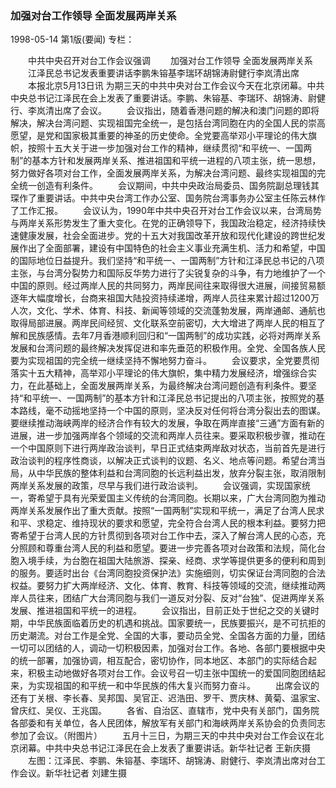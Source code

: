 ### 加强对台工作领导  全面发展两岸关系

1998-05-14
第1版(要闻)
专栏：

　　中共中央召开对台工作会议强调
　　加强对台工作领导  全面发展两岸关系
　　江泽民总书记发表重要讲话李鹏朱镕基李瑞环胡锦涛尉健行李岚清出席
　　本报北京5月13日讯  为期三天的中共中央对台工作会议今天在北京闭幕。中共中央总书记江泽民在会上发表了重要讲话。李鹏、朱镕基、李瑞环、胡锦涛、尉健行、李岚清出席了会议。
　　会议指出，随着香港问题的解决和澳门问题的即将解决，解决台湾问题、实现祖国完全统一，是包括台湾同胞在内的全国人民的崇高愿望，是党和国家极其重要的神圣的历史使命。全党要高举邓小平理论的伟大旗帜，按照十五大关于进一步加强对台工作的精神，继续贯彻“和平统一、一国两制”的基本方针和发展两岸关系、推进祖国和平统一进程的八项主张，统一思想，努力做好各项对台工作，全面发展两岸关系，为解决台湾问题、最终实现祖国的完全统一创造有利条件。
　　会议期间，中共中央政治局委员、国务院副总理钱其琛作了重要讲话。中共中央台湾工作办公室、国务院台湾事务办公室主任陈云林作了工作汇报。
　　会议认为，1990年中共中央召开对台工作会议以来，台湾局势与两岸关系形势发生了重大变化。在党的正确领导下，我国政治稳定，经济持续快速健康发展，社会全面进步。党的十五大对我国改革开放和现代化建设的跨世纪发展作出了全面部署，建设有中国特色的社会主义事业充满生机、活力和希望，中国的国际地位日益提升。我们坚持“和平统一、一国两制”方针和江泽民总书记的八项主张，与台湾分裂势力和国际反华势力进行了尖锐复杂的斗争，有力地维护了一个中国的原则。经过两岸人民的共同努力，两岸民间往来取得很大进展，间接贸易额逐年大幅度增长，台商来祖国大陆投资持续递增，两岸人员往来累计超过1200万人次，文化、学术、体育、科技、新闻等领域的交流蓬勃发展，两岸通邮、通航也取得局部进展。两岸民间经贸、文化联系空前密切，大大增进了两岸人民的相互了解和民族感情。去年7月香港顺利回归和“一国两制”的成功实践，必将对两岸关系发展和台湾问题的最终解决发挥促进和率先垂范的积极作用。全党、全国各族人民要为实现祖国的完全统一继续坚持不懈地努力奋斗。
　　会议要求，全党要贯彻落实十五大精神，高举邓小平理论的伟大旗帜，集中精力发展经济，增强综合实力，在此基础上，全面发展两岸关系，为最终解决台湾问题创造有利条件。要坚持“和平统一、一国两制”的基本方针和江泽民总书记提出的八项主张，按照党的基本路线，毫不动摇地坚持一个中国的原则，坚决反对任何将台湾分裂出去的图谋。要继续推动海峡两岸的经济合作有较大的发展，争取在两岸直接“三通”方面有新的进展，进一步加强两岸各个领域的交流和两岸人员往来。要采取积极步骤，推动在一个中国原则下进行两岸政治谈判，早日正式结束两岸敌对状态，当前首先是进行政治谈判的程序性商谈，以解决正式谈判的议题、名义、地点等问题。希望台湾当局，从中华民族的整体利益和台湾同胞的长远利益出发，放弃分裂主张，取消限制两岸关系发展的政策，尽早与我们进行政治谈判。
　　会议强调，实现国家统一，寄希望于具有光荣爱国主义传统的台湾同胞。长期以来，广大台湾同胞为推动两岸关系发展作出了重大贡献。按照“一国两制”实现和平统一，满足了台湾人民求和平、求稳定、维持现状的要求和愿望，完全符合台湾人民的根本利益。要努力把寄希望于台湾人民的方针贯彻到各项对台工作中去，深入了解台湾人民的心态，充分照顾和尊重台湾人民的利益和愿望。要进一步完善各项对台政策和法规，简化台胞入境手续，为台胞在祖国大陆旅游、探亲、经商、求学等提供更多的便利和周到的服务。要适时出台《台湾同胞投资保护法》实施细则，切实保证台湾同胞的合法权益。要努力扩大两岸经济、文化、体育、教育、科技等领域的交流，继续推动两岸人员往来，团结广大台湾同胞与我们一道反对分裂、反对“台独”、促进两岸关系发展、推进祖国和平统一的进程。
　　会议指出，目前正处于世纪之交的关键时期，中华民族面临着历史的机遇和挑战。国家要统一，民族要振兴，是不可抗拒的历史潮流。对台工作是全党、全国的大事，要动员全党、全国各方面的力量，团结一切可以团结的人，调动一切积极因素，加强对台工作。各地、各部门要根据中央的统一部署，加强协调，相互配合，密切协作，同本地区、本部门的实际结合起来，积极主动地做好各项对台工作。会议号召一切主张中国统一的爱国同胞团结起来，为实现祖国的和平统一和中华民族的伟大复兴而努力奋斗。
　　出席会议的还有丁关根、李长春、吴邦国、吴官正、迟浩田、罗干、贾庆林、黄菊、温家宝、曾庆红、吴仪、王兆国。
　　各省、自治区、直辖市，党中央有关部门，国务院各部委和有关单位，各人民团体，解放军有关部门和海峡两岸关系协会的负责同志参加了会议。（附图片）
　　五月十三日，为期三天的中共中央对台工作会议在北京闭幕。中共中央总书记江泽民在会上发表了重要讲话。新华社记者  王新庆摄
　　左图：江泽民、李鹏、朱镕基、李瑞环、胡锦涛、尉健行、李岚清出席对台工作会议。新华社记者  刘建生摄
